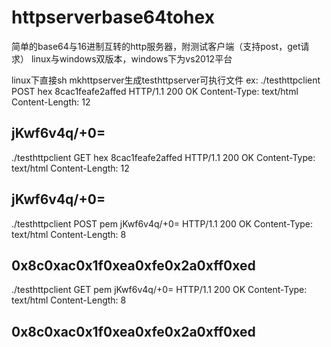 # httpserverbase64tohex
简单的base64与16进制互转的http服务器，附测试客户端（支持post，get请求）
linux与windows双版本，windows下为vs2012平台

linux下直接sh mkhttpserver生成testhttpserver可执行文件
ex: ./testhttpclient POST hex 8cac1feafe2affed
HTTP/1.1 200 OK
Content-Type: text/html
Content-Length: 12

jKwf6v4q/+0=
-----------------------------------------------------
 ./testhttpclient GET hex 8cac1feafe2affed
HTTP/1.1 200 OK
Content-Type: text/html
Content-Length: 12

jKwf6v4q/+0=
-----------------------------------------------------
 ./testhttpclient POST pem jKwf6v4q/+0=
HTTP/1.1 200 OK
Content-Type: text/html
Content-Length: 8

0x8c0xac0x1f0xea0xfe0x2a0xff0xed
-----------------------------------------------------
 ./testhttpclient GET pem jKwf6v4q/+0=
HTTP/1.1 200 OK
Content-Type: text/html
Content-Length: 8

0x8c0xac0x1f0xea0xfe0x2a0xff0xed
-----------------------------------------------------
